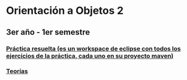 # Orientación a Objetos 2
## 3er año - 1er semestre
### [Práctica resuelta (es un workspace de eclipse con todos los ejercicios de la práctica, cada uno en su proyecto maven)](https://github.com/Pedro0604/3ro-LS-LI-APU/tree/main/1er_semestre/OO2/Practicas/Practica_resuelta)
### [Teorías](https://github.com/Pedro0604/3ro-LS-LI-APU/tree/main/1er_semestre/OO2/Teorias/PDFs)
